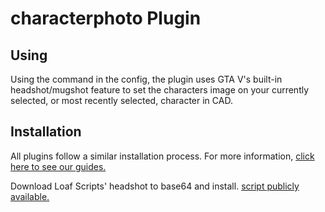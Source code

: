 # characterphoto Plugin

## Using

Using the command in the config, the plugin uses GTA V's built-in headshot/mugshot feature to set the characters image on your currently selected, or most recently selected, character in CAD.

## Installation

All plugins follow a similar installation process. For more information, [click here to see our guides.](https://info.sonorancad.com/integration-plugins/integration-plugins)

Download Loaf Scripts' headshot to base64 and install. [script publicly available.](https://github.com/loaf-scripts/loaf_headshot_base64)